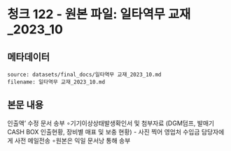 # 청크 122 - 원본 파일: 일타역무 교재_2023_10

## 메타데이터

```
source: datasets/final_docs/일타역무 교재_2023_10.md
filename: 일타역무 교재_2023_10.md
```

## 본문 내용

인출액’ 수정 문서 송부 ∘기기이상상태발생확인서 및 첨부자료  (DGM덤프, 발매기 CASH BOX 인출현황, 장비별 매표 및 보충 현황)  - 사진 찍어 영업처 수입금 담당자에게 사전 메일전송  ∘원본은 익일 문서낭 통해 송부